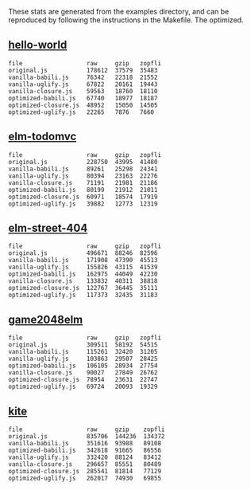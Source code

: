 These stats are generated from the examples directory, and can be reproduced by following the instructions in the Makefile. The optimized.


## [hello-world](hello-world)

```
file                  raw     gzip   zopfli
original.js           178612  37579  35483
vanilla-babili.js     76342   22318  21552
vanilla-uglify.js     67822   20161  19443
vanilla-closure.js    59563   18760  18110
optimized-babili.js   67740   18977  18187
optimized-closure.js  48952   15050  14505
optimized-uglify.js   22265   7876   7660
```


## [elm-todomvc](https://github.com/evancz/elm-todomvc)

```
file                  raw     gzip   zopfli
original.js           228750  43995  41480
vanilla-babili.js     89261   25298  24341
vanilla-uglify.js     80394   23163  22276
vanilla-closure.js    71191   21981  21186
optimized-babili.js   80199   21912  21011
optimized-closure.js  60971   18574  17919
optimized-uglify.js   39882   12773  12319
```


## [elm-street-404](https://github.com/zalando/elm-street-404)

```
file                  raw     gzip   zopfli
original.js           496671  88246  82596
vanilla-babili.js     171908  47390  45513
vanilla-uglify.js     155826  43115  41539
optimized-babili.js   162975  44049  42230
vanilla-closure.js    133832  40311  38818
optimized-closure.js  122767  36445  35111
optimized-uglify.js   117373  32435  31183
```


## [game2048elm](https://github.com/zindel/game2048elm)

```
file                  raw     gzip   zopfli
original.js           309511  58192  54515
vanilla-babili.js     115261  32420  31205
vanilla-uglify.js     103863  29507  28425
optimized-babili.js   106105  28934  27754
vanilla-closure.js    90027   27849  26762
optimized-closure.js  78954   23631  22747
optimized-uglify.js   69724   20093  19329
```


## [kite](https://github.com/erkal/kite)
```
file                  raw     gzip    zopfli
original.js           835706  144236  134372
vanilla-babili.js     351616  93988   89108
optimized-babili.js   342618  91665   86556
vanilla-uglify.js     332420  88124   83412
vanilla-closure.js    296657  85551   80489
optimized-closure.js  285541  81814   77129
optimized-uglify.js   262017  74930   69855
```